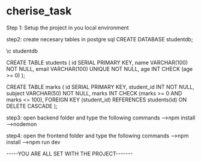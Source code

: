 # cherise_task

Step 1:
Setup the project in you local environment

step2:
create necesary tables in postgre sql
CREATE DATABASE studentdb;

\c studentdb

CREATE TABLE students (
    id SERIAL PRIMARY KEY,
    name VARCHAR(100) NOT NULL,
    email VARCHAR(100) UNIQUE NOT NULL,
    age INT CHECK (age >= 0)
);


CREATE TABLE marks (
    id SERIAL PRIMARY KEY,
    student_id INT NOT NULL,
    subject VARCHAR(50) NOT NULL,
    marks INT CHECK (marks >= 0 AND marks <= 100),
    FOREIGN KEY (student_id) REFERENCES students(id) ON DELETE CASCADE
);


step3:
open backend folder and type the following commands
-->npm install
-->nodemon

step4:
open the frontend folder and type the following commands
-->npm install
-->npm run dev

-----YOU ARE ALL SET WITH THE PROJECT-------
